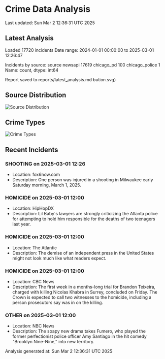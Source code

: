# Crime Data Analysis
Last updated: Sun Mar  2 12:36:31 UTC 2025

## Latest Analysis

Loaded 17720 incidents
Date range: 2024-01-01 00:00:00 to 2025-03-01 12:26:47

Incidents by source:
source
newsapi           17619
chicago_pd          100
chicago_police        1
Name: count, dtype: int64

Report saved to reports/latest_analysis.md
bution.svg)

## Source Distribution
![Source Distribution](images/source_distribution.svg)

## Crime Types
![Crime Types](images/crime_types.svg)

## Recent Incidents

### SHOOTING on 2025-03-01 12:26
- Location: fox6now.com
- Description: One person was injured in a shooting in Milwaukee early Saturday morning, March 1, 2025.


### HOMICIDE on 2025-03-01 12:00
- Location: HipHopDX
- Description: Lil Baby's lawyers are strongly criticizing the Atlanta police for attempting to hold him responsible for the deaths of two teenagers last year.


### HOMICIDE on 2025-03-01 12:00
- Location: The Atlantic
- Description: The demise of an independent press in the United States might not look much like what readers expect.


### HOMICIDE on 2025-03-01 12:00
- Location: CBC News
- Description: The first week in a months-long trial for Brandon Teixeira, charged with killing Nicolas Khabra in Surrey, concluded on Friday. The Crown is expected to call two witnesses to the homicide, including a person prosecutors say was in on the killing.


### OTHER on 2025-03-01 12:00
- Location: NBC News
- Description: The soapy new drama takes Fumero, who played the former perfectionist police officer Amy Santiago in the hit comedy "Brooklyn Nine-Nine," into new territory.

Analysis generated at: Sun Mar  2 12:36:31 UTC 2025

